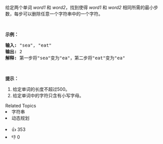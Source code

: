 <p>给定两个单词&nbsp;<em>word1&nbsp;</em>和&nbsp;<em>word2</em>，找到使得&nbsp;<em>word1&nbsp;</em>和&nbsp;<em>word2&nbsp;</em>相同所需的最小步数，每步可以删除任意一个字符串中的一个字符。</p>

<p>&nbsp;</p>

<p><strong>示例：</strong></p>

<pre><strong>输入:</strong> &quot;sea&quot;, &quot;eat&quot;
<strong>输出:</strong> 2
<strong>解释:</strong> 第一步将&quot;sea&quot;变为&quot;ea&quot;，第二步将&quot;eat&quot;变为&quot;ea&quot;
</pre>

<p>&nbsp;</p>

<p><strong>提示：</strong></p>

<ol>
	<li>给定单词的长度不超过500。</li>
	<li>给定单词中的字符只含有小写字母。</li>
</ol>
<div><div>Related Topics</div><div><li>字符串</li><li>动态规划</li></div></div><br><div><li>👍 353</li><li>👎 0</li></div>